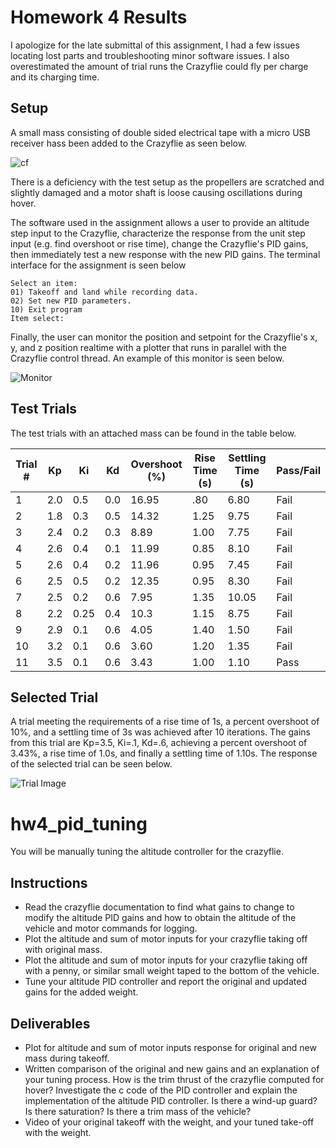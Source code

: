 # Homework 4 Results
I apologize for the late submittal of this assignment, I had a few issues locating lost parts and troubleshooting minor software issues. I also overestimated the amount of trial runs the Crazyflie could fly per charge and its charging time.

## Setup

A small mass consisting of double sided electrical tape with a micro USB receiver hass been added to the Crazyflie as seen below. 

![cf](https://github.com/purdue-aae490-iar/hw4-pid-tuning-Hicham-Belhseine/blob/master/media/cf_mass.jpg)

There is a deficiency with the test setup as the propellers are scratched and slightly damaged and a motor shaft is loose causing oscillations during hover.

The software used in the assignment allows a user to provide an altitude step input to the Crazyflie, characterize the response from the unit step input (e.g. find overshoot or rise time), change the Crazyflie's PID gains, then immediately test a new response with the new PID gains. The terminal interface for the assignment is seen below

```
Select an item:
01) Takeoff and land while recording data.
02) Set new PID parameters.
10) Exit program
Item select:
```

Finally, the user can monitor the position and setpoint for the Crazyflie's x, y, and z position realtime with a plotter that runs in parallel with the Crazyflie control thread. An example of this monitor is seen below.

![Monitor](https://github.com/purdue-aae490-iar/hw4-pid-tuning-Hicham-Belhseine/blob/master/media/rt_monitor.png)

## Test Trials
The test trials with an attached mass can be found in the table below.

| Trial # | Kp | Ki | Kd | Overshoot (%) | Rise Time (s) | Settling Time (s) | Pass/Fail |
| ------- | -- | -- | -- | ------------- | ------------- | ----------------- | --------- |
| 1       |2.0 |0.5 | 0.0| 16.95         | .80           | 6.80              | Fail      |
| 2       |1.8 |0.3 | 0.5| 14.32         | 1.25          | 9.75              | Fail      |
| 3       |2.4 |0.2 | 0.3| 8.89          | 1.00          | 7.75              | Fail      |
| 4       |2.6 |0.4 | 0.1| 11.99         | 0.85          | 8.10              | Fail      |
| 5       |2.6 |0.4 | 0.2| 11.96         | 0.95          | 7.45              | Fail      |
| 6       |2.5 |0.5 | 0.2| 12.35         | 0.95          | 8.30              | Fail      |
| 7       |2.5 |0.2 | 0.6| 7.95          | 1.35          | 10.05             | Fail      |
| 8       |2.2 |0.25| 0.4| 10.3          | 1.15          | 8.75              | Fail      |
| 9       |2.9 |0.1 | 0.6| 4.05          | 1.40          | 1.50              | Fail      |
| 10      |3.2 |0.1 | 0.6| 3.60          | 1.20          | 1.35              | Fail      |
| 11      |3.5 |0.1 | 0.6| 3.43          | 1.00          | 1.10              | Pass      |


## Selected Trial
A trial meeting the requirements of a rise time of 1s, a percent overshoot of 10%, and a settling time of 3s was achieved after 10 iterations. The gains from this trial are Kp=3.5, Ki=.1, Kd=.6, achieving a percent overshoot of 3.43%, a rise time of 1.0s, and finally a settling time of 1.10s. The response of the selected trial can be seen below.

![Trial Image](https://github.com/purdue-aae490-iar/hw4-pid-tuning-Hicham-Belhseine/blob/master/trials/11/alt_ctl_step_20200328-001541.png)

# hw4_pid_tuning

You will be manually tuning the altitude controller for the crazyflie.

## Instructions

* Read the crazyflie documentation to find what gains to change to modify the altitude PID gains and how to obtain the altitude of the vehicle and motor commands for logging.
* Plot the altitude and sum of motor inputs for your crazyflie taking off with original mass.
* Plot the altitude and sum of motor inputs for your crazyflie taking off with a penny, or similar small weight taped to the bottom of the vehicle.
* Tune your altitude PID controller and report the original and updated gains for the added weight.

## Deliverables

* Plot for altitude and sum of motor inputs response for original and new mass during takeoff.
* Written comparison of the original and new gains and an explanation of your tuning process. How is the trim thrust of the crazyflie computed for hover? Investigate the c code of the PID controller and explain the implementation of the altitude PID controller. Is there a wind-up guard? Is there saturation? Is there a trim mass of the vehicle?
* Video of your original takeoff with the weight, and your tuned take-off with the weight.
